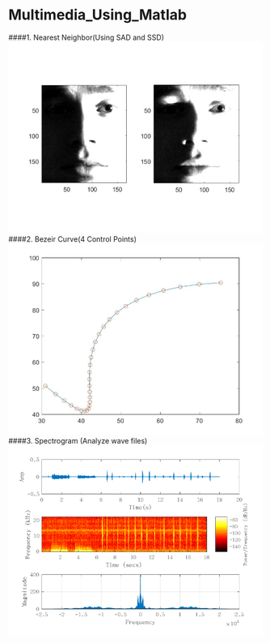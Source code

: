 # Multimedia_Using_Matlab
####1. Nearest Neighbor(Using SAD and SSD)
![face](./MT_HW1_NearestNeighbor/odds_ends/Sample.jpg)
####2. Bezeir Curve(4 Control Points)
![bcurve](./MT_HW2_Bezier_Curve/images/illustrate_5.jpg)
####3. Spectrogram (Analyze wave files)
![noise](./MT_HW3_Spectrogram/noise.png)

